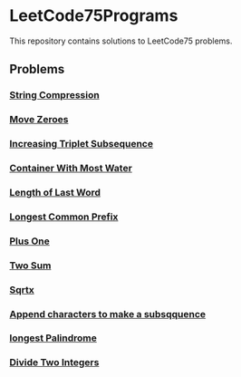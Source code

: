 # LeetCode75Programs

This repository contains solutions to LeetCode75 problems.

## Problems

### [String Compression](https://leetcode.com/problems/string-compression/submissions/986061038/)

### [Move Zeroes](https://leetcode.com/problems/move-zeroes/submissions/986800297/)

### [Increasing Triplet Subsequence](https://leetcode.com/problems/increasing-triplet-subsequence/submissions/985244633/)

### [Container With Most Water](https://leetcode.com/problems/container-with-most-water/submissions/1169281949/)

### [Length of Last Word](https://leetcode.com/problems/length-of-last-word/submissions/1169281949/)

### [Longest Common Prefix](https://leetcode.com/problems/longest-common-prefix/submissions/1195114911/)

### [Plus One](https://leetcode.com/problems/plus-one/submissions/1274391798/)

### [Two Sum](https://leetcode.com/problems/two-sum/submissions/1113334061/)

### [Sqrtx](https://leetcode.com/problems/sqrtx/submissions/1275509034/)

### [Append characters to make a subsqquence](https://leetcode.com/problems/append-characters-to-string-to-make-subsequence/submissions/1276616115/)

### [longest Palindrome](https://leetcode.com/problems/longest-palindrome/submissions/1277035720)

### [Divide Two Integers](https://leetcode.com/problems/divide-two-integers/submissions/1280806894/)
